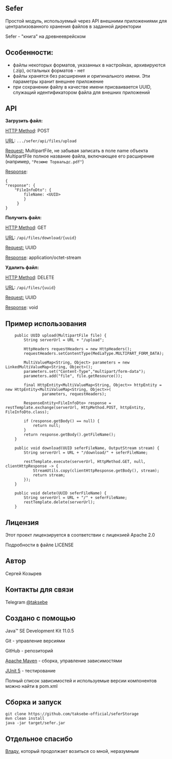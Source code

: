## Sefer
Простой модуль, используемый через API внешними приложениями для централизованного хранения файлов в заданной директории

Sefer - "книга" на древнееврейском

## Особенности:
- файлы некоторых форматов, указанных в настройках, архивируются (.zip), остальных форматов - нет
- файлы хранятся без расширения и оригинального имени. Эти параметры хранит внешнее приложение
- при сохранении файлу в качестве имени присваивается UUID, служащий идентификатором файла для внешних приложений

## API

**Загрузить файл:**

<u>HTTP Method</u>: POST

<u>URL</u>: ```.../sefer/api/files/upload```

<u>Request:</u> MultipartFile, не забывая записать в поле name объекта MultipartFile полное название файла, включающее его расширение (например, ```"Резюме Торвальдс.pdf"```)

<u>Response</u>:
```
{
"response": {
    "FileInfoDto": {
        fileName: <UUID>
        }
     }
}
```

**Получить файл:**

<u>HTTP Method</u>: GET

<u>URL</u>: ```/api/files/download/{uuid}```

<u>Request:</u> UUID

<u>Response</u>: application/octet-stream

**Удалить файл:**

<u>HTTP Method</u>: DELETE

<u>URL</u>: ```/api/files/{uuid}```

<u>Request:</u> UUID

<u>Response</u>: void

## Пример использования
```
    public UUID upload(MultipartFile file) {
        String serverUrl = URL + "/upload";

        HttpHeaders requestHeaders = new HttpHeaders();
        requestHeaders.setContentType(MediaType.MULTIPART_FORM_DATA);

        MultiValueMap<String, Object> parameters = new LinkedMultiValueMap<String, Object>();
        parameters.set("Content-Type","multipart/form-data");
        parameters.add("file", file.getResource());

        final HttpEntity<MultiValueMap<String, Object>> httpEntity = new HttpEntity<MultiValueMap<String, Object>>(
                parameters, requestHeaders);

        ResponseEntity<FileInfoDto> response = restTemplate.exchange(serverUrl, HttpMethod.POST, httpEntity, FileInfoDto.class);

        if (response.getBody() == null) {
            return null;
        }
        return response.getBody().getFileName();
    }

    public void download(UUID seferFileName, OutputStream stream) {
        String serverUrl = URL + "/download/" + seferFileName;

        restTemplate.execute(serverUrl, HttpMethod.GET, null, clientHttpResponse -> {
            StreamUtils.copy(clientHttpResponse.getBody(), stream);
            return stream;
        });
    }

    public void delete(UUID seferFileName) {
        String serverUrl = URL + "/" + seferFileName;
        restTemplate.delete(serverUrl);
    }
```


## Лицензия
Этот проект лицензируется в соответствии с лицензией Apache 2.0

Подробности в файле LICENSE

## Автор

Сергей Козырев

## Контакты для связи

Telegram [@taksebe](https://t.me/taksebe)

## Создано с помощью

Java™ SE Development Kit 11.0.5

Git - управление версиями

GitHub - репозиторий

[Apache Maven](https://maven.apache.org/) - сборка, управление зависимостями

[JUnit 5](https://junit.org/junit5/) - тестирование

Полный список зависимостей и используемые версии компонентов можно найти в pom.xml

## Сборка и запуск
```
git clone https://github.com/taksebe-official/seferStorage
mvn clean install
java -jar target/sefer.jar
```

## Отдельное спасибо
[Владу](https://github.com/itotx), который продолжает возиться со мной, неразумным